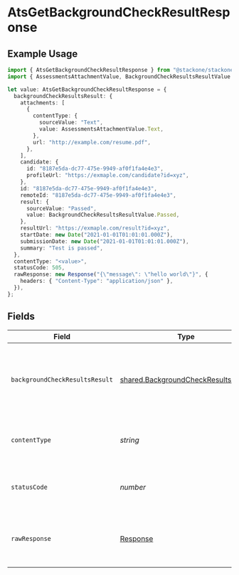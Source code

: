 # AtsGetBackgroundCheckResultResponse

## Example Usage

```typescript
import { AtsGetBackgroundCheckResultResponse } from "@stackone/stackone-client-ts/sdk/models/operations";
import { AssessmentsAttachmentValue, BackgroundCheckResultsResultValue } from "@stackone/stackone-client-ts/sdk/models/shared";

let value: AtsGetBackgroundCheckResultResponse = {
  backgroundCheckResultsResult: {
    attachments: [
      {
        contentType: {
          sourceValue: "Text",
          value: AssessmentsAttachmentValue.Text,
        },
        url: "http://example.com/resume.pdf",
      },
    ],
    candidate: {
      id: "8187e5da-dc77-475e-9949-af0f1fa4e4e3",
      profileUrl: "https://exmaple.com/candidate?id=xyz",
    },
    id: "8187e5da-dc77-475e-9949-af0f1fa4e4e3",
    remoteId: "8187e5da-dc77-475e-9949-af0f1fa4e4e3",
    result: {
      sourceValue: "Passed",
      value: BackgroundCheckResultsResultValue.Passed,
    },
    resultUrl: "https://exmaple.com/result?id=xyz",
    startDate: new Date("2021-01-01T01:01:01.000Z"),
    submissionDate: new Date("2021-01-01T01:01:01.000Z"),
    summary: "Test is passed",
  },
  contentType: "<value>",
  statusCode: 505,
  rawResponse: new Response("{\"message\": \"hello world\"}", {
    headers: { "Content-Type": "application/json" },
  }),
};
```

## Fields

| Field                                                                                             | Type                                                                                              | Required                                                                                          | Description                                                                                       |
| ------------------------------------------------------------------------------------------------- | ------------------------------------------------------------------------------------------------- | ------------------------------------------------------------------------------------------------- | ------------------------------------------------------------------------------------------------- |
| `backgroundCheckResultsResult`                                                                    | [shared.BackgroundCheckResultsResult](../../../sdk/models/shared/backgroundcheckresultsresult.md) | :heavy_minus_sign:                                                                                | The background check result with the given identifier was retrieved.                              |
| `contentType`                                                                                     | *string*                                                                                          | :heavy_check_mark:                                                                                | HTTP response content type for this operation                                                     |
| `statusCode`                                                                                      | *number*                                                                                          | :heavy_check_mark:                                                                                | HTTP response status code for this operation                                                      |
| `rawResponse`                                                                                     | [Response](https://developer.mozilla.org/en-US/docs/Web/API/Response)                             | :heavy_check_mark:                                                                                | Raw HTTP response; suitable for custom response parsing                                           |